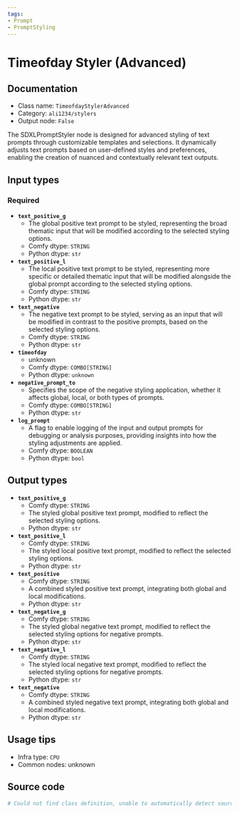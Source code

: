 ```yaml
---
tags:
- Prompt
- PromptStyling
---
```


# Timeofday Styler (Advanced)
## Documentation
- Class name: `TimeofdayStylerAdvanced`
- Category: `ali1234/stylers`
- Output node: `False`

The SDXLPromptStyler node is designed for advanced styling of text prompts through customizable templates and selections. It dynamically adjusts text prompts based on user-defined styles and preferences, enabling the creation of nuanced and contextually relevant text outputs.
## Input types
### Required
- **`text_positive_g`**
    - The global positive text prompt to be styled, representing the broad thematic input that will be modified according to the selected styling options.
    - Comfy dtype: `STRING`
    - Python dtype: `str`
- **`text_positive_l`**
    - The local positive text prompt to be styled, representing more specific or detailed thematic input that will be modified alongside the global prompt according to the selected styling options.
    - Comfy dtype: `STRING`
    - Python dtype: `str`
- **`text_negative`**
    - The negative text prompt to be styled, serving as an input that will be modified in contrast to the positive prompts, based on the selected styling options.
    - Comfy dtype: `STRING`
    - Python dtype: `str`
- **`timeofday`**
    - unknown
    - Comfy dtype: `COMBO[STRING]`
    - Python dtype: `unknown`
- **`negative_prompt_to`**
    - Specifies the scope of the negative styling application, whether it affects global, local, or both types of prompts.
    - Comfy dtype: `COMBO[STRING]`
    - Python dtype: `str`
- **`log_prompt`**
    - A flag to enable logging of the input and output prompts for debugging or analysis purposes, providing insights into how the styling adjustments are applied.
    - Comfy dtype: `BOOLEAN`
    - Python dtype: `bool`
## Output types
- **`text_positive_g`**
    - Comfy dtype: `STRING`
    - The styled global positive text prompt, modified to reflect the selected styling options.
    - Python dtype: `str`
- **`text_positive_l`**
    - Comfy dtype: `STRING`
    - The styled local positive text prompt, modified to reflect the selected styling options.
    - Python dtype: `str`
- **`text_positive`**
    - Comfy dtype: `STRING`
    - A combined styled positive text prompt, integrating both global and local modifications.
    - Python dtype: `str`
- **`text_negative_g`**
    - Comfy dtype: `STRING`
    - The styled global negative text prompt, modified to reflect the selected styling options for negative prompts.
    - Python dtype: `str`
- **`text_negative_l`**
    - Comfy dtype: `STRING`
    - The styled local negative text prompt, modified to reflect the selected styling options for negative prompts.
    - Python dtype: `str`
- **`text_negative`**
    - Comfy dtype: `STRING`
    - A combined styled negative text prompt, integrating both global and local modifications.
    - Python dtype: `str`
## Usage tips
- Infra type: `CPU`
- Common nodes: unknown


## Source code
```python
# Could not find class definition, unable to automatically detect source code
```
